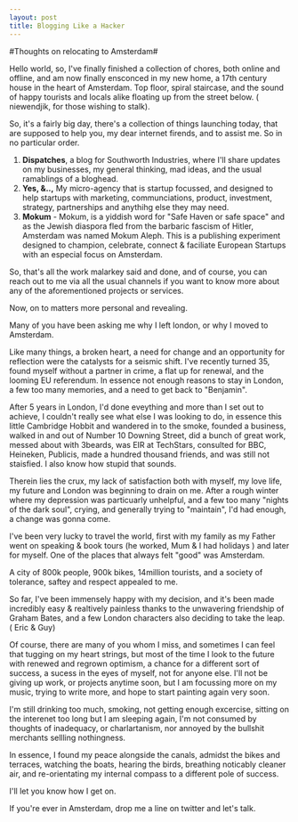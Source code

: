 ```yaml
---
layout: post
title: Blogging Like a Hacker
---
```


#Thoughts on relocating to Amsterdam#

Hello world, so, I've finally finished a collection of chores, both online and offline, and am now finally ensconced in my new home, a 17th century house in the heart of Amsterdam. Top floor, spiral staircase, and the sound of happy tourists and locals alike floating up from the street  below. ( niewendjik, for those wishing to stalk).

So, it's a fairly big day, there's a collection of things launching today, that are supposed to help you, my dear internet firends, and to assist me. So in no particular order.

1. **Dispatches**, a blog for Southworth Industries, where I'll share updates on my businesses, my general thinking, mad ideas, and the usual ramablings of a bloghead.
2. **Yes, &..,** My micro-agency that is startup focussed, and designed to help startups with marketing, communciations, product, investment, strategy, partnerships and anythihg else they may need.
3. **Mokum** - Mokum, is a yiddish word for "Safe Haven or safe space" and as the Jewish diaspora fled from the barbaric fascism of Hitler, Amsterdam was named Mokum Aleph. This is a publishing experiment designed to champion, celebrate, connect & faciliate European Startups with an especial focus on Amsterdam.

So, that's all the work malarkey said and done, and of course, you can reach out to me via all the usual channels  if you want to know more about any of the aforementioned projects or services. 

Now, on to matters more personal and revealing. 

Many of you have been asking me why I left london, or why I moved to Amsterdam. 

Like many things, a broken heart, a need for change and an opportunity for reflection were the catalysts for a seismic shift. I've recently turned 35, found myself without a partner in crime, a flat up for renewal, and the looming EU referendum. In essence not enough reasons to stay in London, a few too many memories, and a need to get back to "Benjamin". 

After 5 years in London, I'd done eveything and more than I set out to achieve, I couldn't really see what else I was looking to do, in essence this little Cambridge Hobbit and wandered in to the smoke, founded a business, walked in and out of Number 10 Downing Street, did a bunch of great work, messed about with 3beards, was EIR at TechStars, consulted for BBC, Heineken, Publicis, made a hundred thousand friends, and was still not staisfied. I also know how stupid that sounds. 

Therein lies the crux, my lack of satisfaction both with myself, my love life, my future and London  was beginning to drain on me. After a rough winter where my depression was particuarly unhelpful, and a few too many "nights of the dark soul", crying, and generally trying to "maintain", I'd had enough, a change was gonna come. 

I've been very lucky to travel the world, first with my family as my Father went on speaking & book tours (he worked, Mum & I had holidays ) and later for myself. One of the places that always felt "good" was Amsterdam. 

A city of 800k people, 900k bikes, 14million tourists, and a society of tolerance, saftey and respect appealed to me. 

So far, I've been immensely happy with my decision, and it's been made incredibly easy & realtively painless thanks to the unwavering friendship of Graham Bates, and a few London characters also deciding to take the leap. ( Eric & Guy)

Of course, there are many of you whom I miss, and sometimes I can feel that tugging on my heart strings, but most of the time I look to the future with renewed and regrown optimism, a chance for a different sort of success, a sucess in the eyes of myself, not for anyone else. I'll not be giving up work, or projects anytime soon, but I am focussing more on my music, trying to write more, and hope to start painting again very soon.

I'm still drinking too much, smoking, not getting enough excercise, sitting on the interenet too long but I am sleeping again, I'm not consumed by thoughts of inadequacy, or charlartanism, nor annoyed by the bullshit merchants sellling nothingness.

 In essence, I found my peace alongside the canals, admidst the bikes and terraces, watching the boats, hearing the birds, breathing noticably cleaner air, and re-orientating my internal compass to a different pole of success. 

I'll let you know how I get on. 

If you're ever in Amsterdam, drop me a line on twitter and let's talk.
